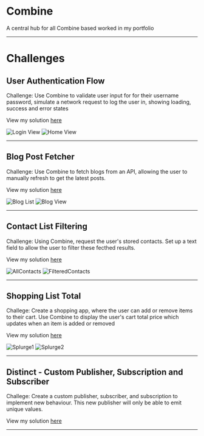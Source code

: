 # Combine
A central hub for all Combine based worked in my portfolio

___

# Challenges

## User Authentication Flow
Challenge: Use Combine to validate user input for for their username password, simulate a network request to log the user in, showing loading, success and error states

View my solution [here](https://github.com/MattHeaney23/UserAuthenticationFlow-Combine)

![Login View](https://github.com/MattHeaney23/Combine/assets/129856192/7a0ccda1-d940-4676-a05c-d9da6696fc93) ![Home View](https://github.com/MattHeaney23/Combine/assets/129856192/e0366e6c-95f8-4348-8e02-cbfcb0dcd543)

___

## Blog Post Fetcher
Challenge: Use Combine to fetch blogs from an API, allowing the user to manually refresh to get the latest posts.

View my solution [here](https://github.com/MattHeaney23/BlogPostFetcher-Combine)

![Blog List](https://github.com/MattHeaney23/Combine/assets/129856192/198ac59c-4333-43a0-8418-90ba7053b304) ![Blog View](https://github.com/MattHeaney23/Combine/assets/129856192/233c9b3b-4de5-437b-906d-358d930dbcea)

___

## Contact List Filtering
Challenge: Using Combine, request the user's stored contacts. Set up a text field to allow the user to filter these fecthed results.

View my solution [here](https://github.com/MattHeaney23/ContactListFiltering-Combine)

![AllContacts](https://github.com/MattHeaney23/Combine/assets/129856192/54d7390d-6dd0-41a1-8b02-3264547f8be4) ![FilteredContacts](https://github.com/MattHeaney23/Combine/assets/129856192/9d83377b-647c-48c8-acb2-a30a75a9dafe)

___

## Shopping List Total
Challege: Create a shopping app, where the user can add or remove items to their cart. Use Combine to display the user's cart total price which updates when an item is added or removed

View my solution [here](https://github.com/MattHeaney23/ShoppingCart-Combine)

![Splurge1](https://github.com/MattHeaney23/Combine/assets/129856192/510f02e0-67d5-4577-8a45-bfa602509556) ![Splurge2](https://github.com/MattHeaney23/Combine/assets/129856192/4b84cbe1-38f8-4df2-8789-f534864ecb95)

___

## Distinct - Custom Publisher, Subscription and Subscriber

Challege: Create a custom publisher, subscriber, and subscription to implement new behaviour. This new publisher will only be able to emit unique values.

View my solution [here](https://github.com/MattHeaney23/Distinct-Combine)

___
